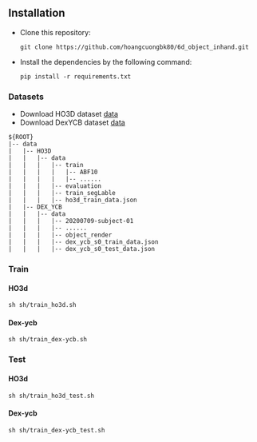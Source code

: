 ## Installation
- Clone this repository: 
    ```Shell
    git clone https://github.com/hoangcuongbk80/6d_object_inhand.git
    ```
- Install the dependencies by the following command:
    ```Shell
    pip install -r requirements.txt
    ```
### Datasets  

* Download HO3D dataset [data](https://www.tugraz.at/institute/icg/research/team-lepetit/research-projects/hand-object-3d-pose-annotation/)
* Download DexYCB dataset [data](https://dex-ycb.github.io/)

```  
${ROOT}  
|-- data  
|   |-- HO3D
|   |   |-- data
|   |   |   |-- train
|   |   |   |   |-- ABF10
|   |   |   |   |-- ......
|   |   |   |-- evaluation
|   |   |   |-- train_segLable
|   |   |   |-- ho3d_train_data.json
|   |-- DEX_YCB
|   |   |-- data
|   |   |   |-- 20200709-subject-01
|   |   |   |-- ......
|   |   |   |-- object_render
|   |   |   |-- dex_ycb_s0_train_data.json
|   |   |   |-- dex_ycb_s0_test_data.json
```


### Train  
#### HO3d
```
sh sh/train_ho3d.sh
```
#### Dex-ycb
```
sh sh/train_dex-ycb.sh
```
### Test  
#### HO3d
```
sh sh/train_ho3d_test.sh
```
#### Dex-ycb
```
sh sh/train_dex-ycb_test.sh
``` 